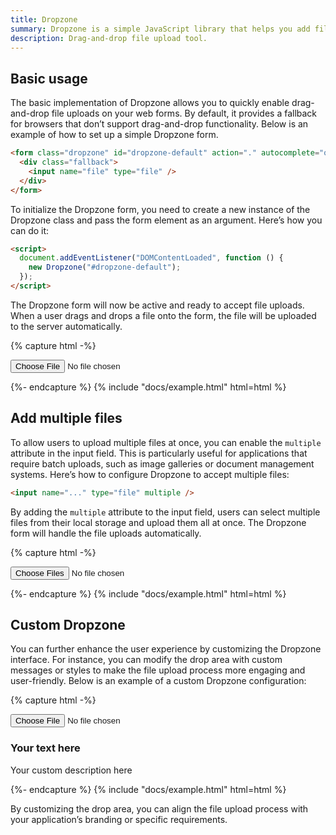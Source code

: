 ```yaml
---
title: Dropzone
summary: Dropzone is a simple JavaScript library that helps you add file drag and drop functionality to your web forms. It is one of the most popular drag and drop libraries on the web and is used by millions of people.
description: Drag-and-drop file upload tool.
---
```


## Basic usage

The basic implementation of Dropzone allows you to quickly enable drag-and-drop file uploads on your web forms. By default, it provides a fallback for browsers that don’t support drag-and-drop functionality. Below is an example of how to set up a simple Dropzone form.

```html
<form class="dropzone" id="dropzone-default" action="." autocomplete="off" novalidate>
  <div class="fallback">
    <input name="file" type="file" />
  </div>
</form>
```

To initialize the Dropzone form, you need to create a new instance of the Dropzone class and pass the form element as an argument. Here’s how you can do it:

```html
<script>
  document.addEventListener("DOMContentLoaded", function () {
    new Dropzone("#dropzone-default");
  });
</script>
```

The Dropzone form will now be active and ready to accept file uploads. When a user drags and drops a file onto the form, the file will be uploaded to the server automatically.

{% capture html -%}
<form class="dropzone" id="dropzone-default" action="." autocomplete="off" novalidate>
  <div class="fallback">
    <input name="..." type="file" />
  </div>
</form>
<script>
  document.addEventListener("DOMContentLoaded", function () {
    new Dropzone("#dropzone-default");
  });
</script>
{%- endcapture %}
{% include "docs/example.html" html=html %}

## Add multiple files

To allow users to upload multiple files at once, you can enable the `multiple` attribute in the input field. This is particularly useful for applications that require batch uploads, such as image galleries or document management systems. Here’s how to configure Dropzone to accept multiple files:

```html
<input name="..." type="file" multiple />
```

By adding the `multiple` attribute to the input field, users can select multiple files from their local storage and upload them all at once. The Dropzone form will handle the file uploads automatically.

{% capture html -%}
<form class="dropzone" id="dropzone-mulitple" action="." autocomplete="off" novalidate>
  <div class="fallback">
    <input name="file" type="file" multiple />
  </div>
</form>
<script>
  document.addEventListener("DOMContentLoaded", function () {
    new Dropzone("#dropzone-mulitple");
  });
</script>
{%- endcapture %}
{% include "docs/example.html" html=html %}

## Custom Dropzone

You can further enhance the user experience by customizing the Dropzone interface. For instance, you can modify the drop area with custom messages or styles to make the file upload process more engaging and user-friendly. Below is an example of a custom Dropzone configuration:

{% capture html -%}
<form class="dropzone" id="dropzone-custom" action="." autocomplete="off" novalidate>
  <div class="fallback">
    <input name="file" type="file" />
  </div>
  <div class="dz-message">
    <h3 class="dropzone-msg-title">Your text here</h3>
    <span class="dropzone-msg-desc">Your custom description here</span>
  </div>
</form>
<script>
  document.addEventListener("DOMContentLoaded", function () {
    new Dropzone("#dropzone-custom");
  });
</script>
{%- endcapture %}
{% include "docs/example.html" html=html %}

By customizing the drop area, you can align the file upload process with your application’s branding or specific requirements.